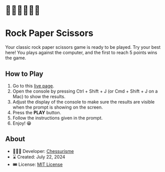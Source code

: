 # 🖐🏼✌🏼✊🏼
# Rock Paper Scissors

Your classic rock paper scissors game is ready to be played. Try your best here!
You plays against the computer, and the first to reach 5 points wins the game.

## How to Play

1. Go to this [live page](https://chessurisme-the-odin-projects.github.io/rock-paper-scissors).
2. Open the console by pressing Ctrl + Shift + J (or Cmd + Shift + J on a Mac) to show the results.
3. Adjust the display of the console to make sure the results are visible when the prompt is showing on the screen.
4. Press the **PLAY** button.
5. Follow the instructions given in the prompt.
6. Enjoy! 😁

## About

- 👨🏼‍💻 Developer: [Chessurisme](https://github.com/chessurisme)
- ⌛ Created: July 22, 2024
- 🎟️ License: [MIT License](https://choosealicense.com/licenses/mit)
